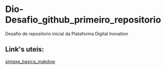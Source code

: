# Dio-Desafio_github_primeiro_repositorio
Desafio de repositorio inicial da Plataforma Digital Inovation

## Link's uteis:
[sintaxe_basica_makdow](https://markdown.net.br/introducao/)
